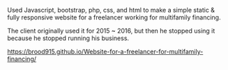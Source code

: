Used Javascript, bootstrap, php, css, and html to make a simple static & fully responsive website for a freelancer working for multifamily financing.

The client originally used it for 2015 ~ 2016, but then he stopped using it because he stopped running his business.

https://brood915.github.io/Website-for-a-freelancer-for-multifamily-financing/
